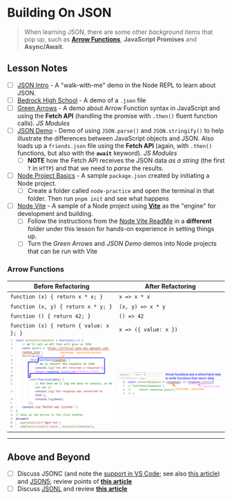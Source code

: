 # Building On JSON

> When learning JSON, there are some other *background* items that pop up, such as [**Arrow Functions**](#arrow-functions), **JavaScript Promises** and **Async/Await**.

## Lesson Notes

- [ ] [JSON Intro](./jsonIntroScript.js) - A "walk-with-me" demo in the Node REPL to learn about JSON.
- [ ] [Bedrock High School](./bedrockHighSchool.json) - A demo of a `.json` file
- [ ] [Green Arrows](./green-arrows/index.js) - A demo about Arrow Function syntax in JavaScript and using the **Fetch API** (handling the promise with `.then()` fluent function calls). *JS Modules*
- [ ] [JSON Demo](./json-demo/index.js) - Demo of using `JSON.parse()` and `JSON.stringify()` to help illustrate the differences between JavaScript objects and JSON. Also loads up a `friends.json` file using the **Fetch API** (again, with `.then()` functions, but also with the **`await`** keyword). *JS Modules*
  - [ ] **NOTE** how the Fetch API receives the JSON data *as a string* (the first `T` in `HTTP`) and that we need to *parse* the results.
- [ ] [Node Project Basics](./node-plain/package.json) - A sample `package.json` created by initiating a Node project.
  - [ ] Create a folder called `node-practice` and open the terminal in that folder. Then run `pnpm init` and see what happens
- [ ] [Node Vite](./node-vite/ReadMe.md) - A sample of a Node project using [**Vite**]() as the "engine" for development and building.
  - [ ] Follow the instructions from the [Node Vite ReadMe](./node-vite/ReadMe.md) in a **different** folder under this lesson for hands-on experience in setting things up.
  - [ ] Turn the *Green Arrows* and *JSON Demo* demos into Node projects that can be run with Vite

### Arrow Functions

| Before Refactoring | After Refactoring |
| --- | --- |
| ```function (x) { return x * x; }``` | ```x => x * x``` |
| ```function (x, y) { return x * y; }``` | ```(x, y) => x * y``` |
| ```function () { return 42; }``` | ```() => 42``` |
| ```function (x) { return { value: x }; }``` | ```x => ({ value: x })``` |
| ![](./images/before-refactoring.png) | ![](./images/after-refactoring.png) |

----

## Above and Beyond

- [ ] Discuss JSONC (and note the [support in VS Code](https://code.visualstudio.com/Docs/languages/json#_json-with-comments); see also [this article](https://www.techiediaries.com/enable-json-comments-vs-code/)) and [JSON5](https://json5.org/); review points of [**this article**](https://tuantran92.id.vn/comparison-of-json-and-json5/) 
- [ ] Discuss [JSONL](https://jsonlines.org/) and review [**this article**](https://www.atatus.com/glossary/jsonl/)
